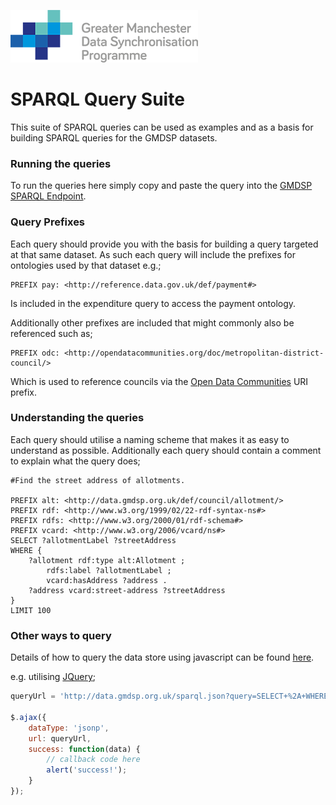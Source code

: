 ![alt text](https://github.com/GMDSP-Linked-Data/PhaseTwo/blob/master/Visualisations/img/logo.png "GMDSP")
# SPARQL Query Suite

This suite of SPARQL queries can be used as examples and as a basis for building SPARQL queries for the GMDSP datasets.

### Running the queries
To run the queries here simply copy and paste the query into the [GMDSP SPARQL Endpoint](http://data.gmdsp.org.uk/sparql).

### Query Prefixes
Each query should provide you with the basis for building a query targeted at that same dataset. As such each query will include the prefixes for ontologies used by that dataset e.g.;
```sparql
PREFIX pay: <http://reference.data.gov.uk/def/payment#>
```
Is included in the expenditure query to access the payment ontology.

Additionally other prefixes are included that might commonly also be referenced such as;
```sparql
PREFIX odc: <http://opendatacommunities.org/doc/metropolitan-district-council/>
```
Which is used to reference councils via the [Open Data Communities](http://opendatacommunities.org) URI prefix.

### Understanding the queries
Each query should utilise a naming scheme that makes it as easy to understand as possible. Additionally each query should contain a comment to explain what the query does;
```sparql
#Find the street address of allotments.

PREFIX alt: <http://data.gmdsp.org.uk/def/council/allotment/>
PREFIX rdf: <http://www.w3.org/1999/02/22-rdf-syntax-ns#>
PREFIX rdfs: <http://www.w3.org/2000/01/rdf-schema#>
PREFIX vcard: <http://www.w3.org/2006/vcard/ns#>
SELECT ?allotmentLabel ?streetAddress
WHERE {
	?allotment rdf:type alt:Allotment ;
		rdfs:label ?allotmentLabel ;
		vcard:hasAddress ?address .
	?address vcard:street-address ?streetAddress
}
LIMIT 100
```

### Other ways to query
Details of how to query the data store using javascript can be found [here](http://data.gmdsp.org.uk/docs#json-p).

e.g. utilising [JQuery](http://jquery.com/);
```javascript
queryUrl = 'http://data.gmdsp.org.uk/sparql.json?query=SELECT+%2A+WHERE+%7B%3Fs+%3Fp+%3Fo%7D+LIMIT+10'

$.ajax({
	dataType: 'jsonp',
	url: queryUrl,
	success: function(data) {
		// callback code here
		alert('success!');
	}
});
```